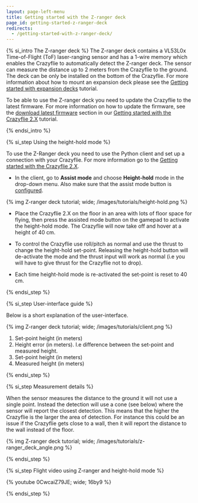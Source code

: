 ```yaml
---
layout: page-left-menu
title: Getting started with the Z-ranger deck
page_id: getting-started-z-ranger-deck
redirects:
  - /getting-started-with-z-ranger-deck/
---
```


{% si_intro The Z-ranger deck %}
The Z-ranger deck contains a VL53L0x Time-of-Flight (ToF) laser-ranging sensor and has a 1-wire memory which enables the Crazyflie to automatically detect the Z-ranger deck.
The sensor can measure the distance up to 2 meters from the Crazyflie to the ground. The deck can be only be installed on the bottom of the Crazyflie. For more information about how to mount an expansion deck please see the [Getting started with expansion decks](/tutorials/getting-started-with-expansion-decks/) tutorial.

To be able to use the Z-ranger deck you need to update the Crazyflie to the latest firmware. For more information on how to update the firmware, see the [download latest firmware](/tutorials/getting-started-with-crazyflie-2-x/#latest-fw) section in our [Getting started with the Crazyflie 2.X](/tutorials/getting-started-with-crazyflie-2-x/) tutorial.

{% endsi_intro %}

{% si_step  Using the height-hold mode %}

To use the Z-Ranger deck you need to use the Python client and set up a connection with your Crazyflie.
For more information go to the [Getting started with the Crazyflie 2.X](/tutorials/getting-started-with-crazyflie-2-x/).

* In the client, go to **Assist mode** and choose **Height-hold** mode in the drop-down menu. Also make sure that the assist mode button is [configured](https://wiki.bitcraze.io/doc:crazyflie:client:pycfclient:index#input_devices).

{% img Z-ranger deck tutorial; wide; /images/tutorials/height-hold.png %}

* Place the Crazyflie 2.X on the floor in an area with lots of floor space for flying, then
press the assisted mode button on the gamepad to activate the height-hold mode.
The Crazyflie will now take off and hover at a height of 40 cm.

* To control the Crazyflie use roll/pitch as normal and use the thrust to change
the height-hold set-point. Releasing the height-hold button will de-activate
the mode and the thrust input will work as normal (i.e you will have to give
thrust for the Crazyflie not to drop).

* Each time height-hold mode is re-activated the set-point is reset to 40 cm.

{% endsi_step %}

{% si_step  User-interface guide %}

Below is a short explanation of the user-interface.

{% img Z-ranger deck tutorial; wide; /images/tutorials/client.png %}

1. Set-point height (in meters)
2. Height error (in meters). I.e difference between the set-point and measured height.
3. Set-point height (in meters)
4. Measured height (in meters)

{% endsi_step %}


{% si_step  Measurement details %}

When the sensor measures the distance to the ground it will not use a single point.
Instead the detection will use a cone (see below) where the sensor will report the
closest detection. This means that the higher the Crazyflie is the larger the
area of detection. For instance this could be an issue if the Crazyflie gets
close to a wall, then it will report the distance to the wall instead of the
floor.

{% img Z-ranger deck tutorial; wide; /images/tutorials/z-ranger_deck_angle.png %}

{% endsi_step %}

{% si_step Flight video using Z-ranger and height-hold mode %}

{% youtube 0CwcaiZ79JE; wide; 16by9 %}

{% endsi_step %}
